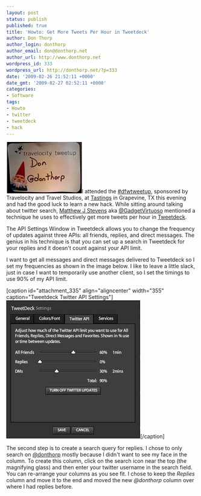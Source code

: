 ```yaml
---
layout: post
status: publish
published: true
title: 'Howto: Get More Tweets Per Hour in Tweetdeck'
author: Don Thorp
author_login: donthorp
author_email: don@donthorp.net
author_url: http://www.donthorp.net
wordpress_id: 333
wordpress_url: http://donthorp.net/?p=333
date: '2009-02-26 21:52:11 +0000'
date_gmt: '2009-02-27 02:52:11 +0000'
categories:
- Software
tags:
- Howto
- twitter
- tweetdeck
- hack
---
```

<p><img src="/content/uploads/2009/02/travelocity-nametag.jpg" alt="travelocity-nametag" title="travelocity-nametag" width="200" height="136" class="alignleft size-full wp-image-341" />I attended the <a href="http://twtvite.com/nfqdil" target="_blank">#dfwtweetup</a>, sponsored by Travelocity and Travel Studios, at <a href="http://www.awineexperience.com/default.aspx" target="_blank">Tastings</a> in Grapevine, TX this evening and had the good luck to learn a new hack. While sitting around talking about twitter search, <a href="http://blog.matthewjstevens.com/about/" target="_blank">Matthew J Stevens</a> aka <a href="http://twitter.com/GadgetVirtuoso">@GadgetVirtuoso</a> mentioned a technique he uses to effectively get more tweets per hour in <a href="http://www.tweetdeck.com/" target="_blank">Tweetdeck</a>.</p>
<p>The API Settings Window in Tweetdeck allows you to change the frequency of updates against three APIs: all friends, replies, and direct messages. The genius in his technique is that you can set up a search in Tweetdeck for your replies and it doesn't count against your API limit.</p>
<p>I want to get all messages and direct messages delivered to Tweetdeck so I set my frequencies as shown in the image below. I like to leave a little slack, just in case I want to temporarily use another client, so I set the timings to use 90% of my API limit.</p>
<p>[caption id="attachment_335" align="aligncenter" width="355" caption="Tweetdeck Twitter API Settings"]<img src="/content/uploads/2009/02/picture-7.png" alt="Tweetdeck Twitter API Settings" title="Tweetdeck Twitter API Settings" width="355" height="366" class="size-full wp-image-335" />[/caption]</p>
<p>The second step is to create a search query for replies. I chose to only search on <a href="http://twitter.com/donthorp" target="_blank">@donthorp</a> mostly because I didn't want to see my face in the column. To create this column, click on the search icon near the top (the magnifying glass) and then enter your twitter username in the search field. You can re-arrange your columns as you see fit. I chose to keep the <em>Replies</em> column and move it to the end and moved the new <em>@donthorp</em> column over where I had replies before.</p>
